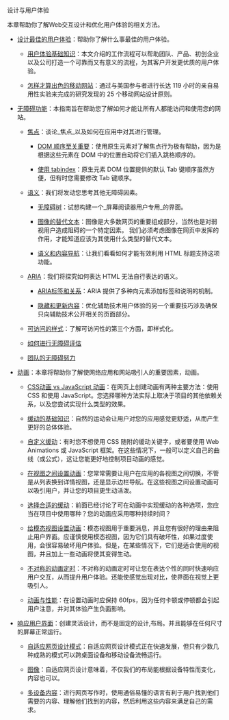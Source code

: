 设计与用户体验

本章帮助你了解Web交互设计和优化用户体验的相关方法。

* [设计最佳的用户体验](/she-ji-yu-yong-hu-ti-yan/she-ji-zui-jia-de-yong-hu-ti-yan.md)：帮助你了解什么事最佳的用户体验。

  * [用户体验基础知识](/she-ji-yu-yong-hu-ti-yan/she-ji-zui-jia-de-yong-hu-ti-yan/ji-chu-zhi-shi.md)：本文介绍的工作流程可以帮助团队、产品、初创企业以及公司打造一个可靠而又有意义的流程，为其客户开发更优质的用户体验。

  * [怎样才算出色的移动网站](/she-ji-yu-yong-hu-ti-yan/she-ji-zui-jia-de-yong-hu-ti-yan/zen-yang-cai-suan-chu-se-de-yi-dong-wang-zhan-ff1f.md)：通过与美国参与者进行长达 119 小时的亲自易用性实验来完成的研究发现的 25 个移动网站设计原则。

* [无障碍功能](/she-ji-yu-yong-hu-ti-yan/22-wu-zhang-ai-gong-neng.md)：本指南旨在帮助您了解如何才能让所有人都能访问和使用您的网站。

  * [焦点](/she-ji-yu-yong-hu-ti-yan/22-wu-zhang-ai-gong-neng/jiao-dian.md)：谈论_焦点_以及如何在应用中对其进行管理。

    * [DOM 顺序至关重要](/she-ji-yu-yong-hu-ti-yan/22-wu-zhang-ai-gong-neng/jiao-dian/dom-shun-xu-zhi-guan-zhong-yao.md)：使用原生元素对了解焦点行为极有帮助，因为是根据这些元素在 DOM 中的位置自动将它们插入跳格顺序的。

    * [使用 tabindex](/she-ji-yu-yong-hu-ti-yan/22-wu-zhang-ai-gong-neng/jiao-dian/shi-yong-tabindex.md)：原生元素 DOM 位置提供的默认 Tab 键顺序虽然方便，但有时您需要修改 Tab 键顺序。

  * [语义](/she-ji-yu-yong-hu-ti-yan/22-wu-zhang-ai-gong-neng/yu-yi.md)：我们将发动您思考其他无障碍因素。

    * [无障碍树](/she-ji-yu-yong-hu-ti-yan/22-wu-zhang-ai-gong-neng/yu-yi/wu-zhang-ai-shu.md)：试想构建一个_屏幕阅读器用户专用_的界面。

    * [图像的替代文本](/she-ji-yu-yong-hu-ti-yan/22-wu-zhang-ai-gong-neng/yu-yi/tu-xiang-de-ti-dai-wen-ben.md)：图像是大多数网页的重要组成部分，当然也是对弱视用户造成阻碍的一个特定因素。 我们必须考虑图像在网页中发挥的作用，才能知道应该为其使用什么类型的替代文本。

    * [语义和内容导航](/she-ji-yu-yong-hu-ti-yan/22-wu-zhang-ai-gong-neng/yu-yi/yu-yi-he-nei-rong-dao-hang.md)：让我们看看如何才能有效利用 HTML 标题支持这项功能。

  * [ARIA](/she-ji-yu-yong-hu-ti-yan/22-wu-zhang-ai-gong-neng/yu-yi-yu-aria.md)：我们将探究如何表达 HTML 无法自行表达的语义。

    * [ARIA标签和关系](/she-ji-yu-yong-hu-ti-yan/22-wu-zhang-ai-gong-neng/yu-yi-yu-aria/aria-biao-qian-he-guan-xi.md)：ARIA 提供了多种向元素添加标签和说明的机制。

    * [隐藏和更新内容](/she-ji-yu-yong-hu-ti-yan/22-wu-zhang-ai-gong-neng/yu-yi-yu-aria/yin-cang-he-geng-xin-nei-rong.md)：优化辅助技术用户体验的另一个重要技巧涉及确保只向辅助技术公开相关的页面部分。

  * [可访问的样式](/she-ji-yu-yong-hu-ti-yan/22-wu-zhang-ai-gong-neng/ke-fang-wen-de-yang-shi.md)：了解可访问性的第三个方面，即样式化。

  * [如何进行无障碍评估](/she-ji-yu-yong-hu-ti-yan/22-wu-zhang-ai-gong-neng/ru-he-jin-xing-wu-zhang-ai-ping-gu.md)

  * [团队的无障碍努力](/she-ji-yu-yong-hu-ti-yan/22-wu-zhang-ai-gong-neng/tuan-dui-de-wu-zhang-ai-nu-li.md)

* [动画](/she-ji-yu-yong-hu-ti-yan/23-dong-hua.md)：本章将帮助你了解使网络应用和网站吸引人的重要因素，动画。

  * [CSS动画 vs JavaScript 动画](/she-ji-yu-yong-hu-ti-yan/23-dong-hua/cssdong-huavs-javascript-dong-hua.md)：在网页上创建动画有两种主要方法：使用 CSS 和使用 JavaScript。您选择哪种方法实际上取决于项目的其他依赖关系，以及您尝试实现什么类型的效果。

  * [缓动的基础知识](/she-ji-yu-yong-hu-ti-yan/23-dong-hua/huan-dong-de-ji-chu-zhi-shi.md)：自然的运动会让用户对您的应用感觉更舒适，从而产生更好的总体体验。

  * [自定义缓动](/she-ji-yu-yong-hu-ti-yan/23-dong-hua/zi-ding-yi-huan-dong.md)：有时您不想使用 CSS 随附的缓动关键字，或者要使用 Web Animations 或 JavaScript 框架。在这些情况下，一般可以定义自己的曲线（或公式），这让您能更好地控制项目动画的感觉。

  * [在视图之间设置动画](/she-ji-yu-yong-hu-ti-yan/23-dong-hua/zai-shi-tu-zhi-jian-she-zhi-dong-hua.md)：您常常需要让用户在应用的各视图之间切换，不管是从列表换到详情视图，还是显示边栏导航。在这些视图之间设置动画可以吸引用户，并让您的项目更生动活泼。

  * [选择合适的缓动](/she-ji-yu-yong-hu-ti-yan/23-dong-hua/xuan-ze-he-shi-de-huan-dong.md)：前面已经讨论了可在动画中实现缓动的各种选项，您应当在项目中使用哪种？您的动画应采用哪种持续时间？

  * [给模态视图设置动画](/she-ji-yu-yong-hu-ti-yan/23-dong-hua/gei-mo-tai-shi-tu-she-zhi-dong-hua.md)：模态视图用于重要消息，并且您有很好的理由来阻止用户界面。应谨慎使用模态视图，因为它们具有破坏性，如果过度使用，会很容易破坏用户体验。但是，在某些情况下，它们是适合使用的视图，并且加上一些动画将使其变得生动。

  * [不对称的动画定时](/she-ji-yu-yong-hu-ti-yan/23-dong-hua/bu-dui-cheng-de-dong-hua-ding-shi.md)：不对称的动画定时可让您在表达个性的同时快速响应用户交互，从而提升用户体验。还能使感觉出现对比，使界面在视觉上更吸引人。

  * [动画与性能](/she-ji-yu-yong-hu-ti-yan/23-dong-hua/dong-hua-yu-xing-neng.md)：在设置动画时应保持 60fps，因为任何卡顿或停顿都会引起用户注意，并对其体验产生负面影响。

* [响应用户界面](/she-ji-yu-yong-hu-ti-yan/24-xiang-ying-yong-hu-jie-mian.md)：创建灵活设计，而不是固定的设计,布局。并且能够在任何尺寸的屏幕正常运行。

  * [自适应网页设计模式](/she-ji-yu-yong-hu-ti-yan/zi-shi-ying-wang-ye-she-ji-mo-shi.md)：自适应网页设计模式正在快速发展，但只有少数几种成熟的模式可以跨桌面设备和移动设备流畅运行。

  * [图像](/she-ji-yu-yong-hu-ti-yan/tu-xiang.md)：自适应网页设计意味着，不仅我们的布局能根据设备特性而变化，内容也可以。

  * [多设备内容](/she-ji-yu-yong-hu-ti-yan/duo-she-bei-nei-rong.md)：进行网页写作时，使用通俗易懂的语言有利于用户找到他们需要的内容、理解他们找到的内容，然后利用这些内容来满足自己的需求。



